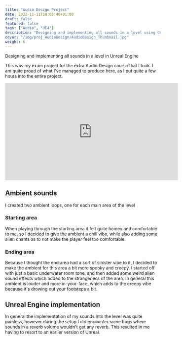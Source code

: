 ```yaml
---
title: "Audio Design Project"
date: 2022-11-11T18:03:40+01:00
draft: false
featured: false
tags: ["Audio", "UE4"]
description: "Designing and implementing all sounds in a level using Unreal Engine."
cover: "/img/proj_AudioDesign/AudioDesign_Thumbnail.jpg"
weight: 6
---
```


Designing and implementing all sounds in a level in Unreal Engine

This was my exam project for the extra Audio Design course that I took. I am quite proud of what I've managed to produce here, as I put quite a few hours into the entire project.



<iframe width="560" height="315" src="https://www.youtube.com/embed/0pPvgizTlEM" frameborder="0" allow="accelerometer; autoplay; clipboard-write; encrypted-media; gyroscope; picture-in-picture" allowfullscreen></iframe>


## Ambient sounds

I created two ambient loops, one for each main area of the level



### Starting area

When playing through the starting area it felt quite homey and comfortable to me, so I decided to give the ambient a chill vibe, while also adding some alien chants as to not make the player feel too comfortable.



### Ending area

Because I thought the end area had a sort of sinister vibe to it, I decided to make the ambient for this area a bit more spooky and creepy. I started off with just a basic underwater room tone, and then added some weird alien sound effects which added to the strangeness of the area. In general this ambient is louder and more in-your-face, which adds to the creepy vibe because it's drowing out your footsteps a bit.





## Unreal Engine implementation

In general the implementation of my sounds into the level was quite painless, however during the setup I did encounter some bugs where sounds in a reverb volume wouldn't get any reverb. This resulted in me having to resort to an earlier version of Unreal.
